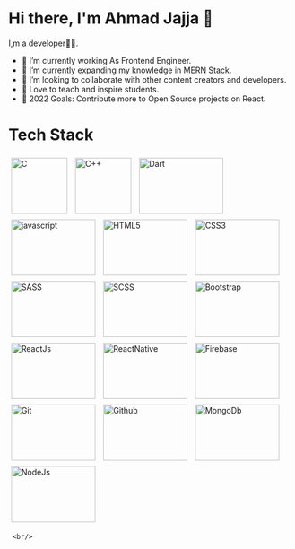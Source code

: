  # Hi there, I'm Ahmad Jajja 👋



 I,m a developer🧑‍💻.

- 🔭 I’m currently working As Frontend Engineer.
- 🌱 I’m currently expanding my knowledge in MERN Stack.
- 👯 I’m looking to collaborate with other content creators and developers.
- 📢 Love to teach and inspire students.
- 🥅 2022 Goals: Contribute more to Open Source projects on React.


# Tech Stack

   <div style="display:flex;justify-content:center;">
        <div>
            <img src="https://upload.wikimedia.org/wikipedia/commons/thumb/1/18/C_Programming_Language.svg/640px-C_Programming_Language.svg.png"
                alt="C" title="C"
                style="display: inline-block; margin: 0 auto; width: 100px; height: 100px;padding:5px">
            <img src="https://upload.wikimedia.org/wikipedia/commons/thumb/1/18/ISO_C%2B%2B_Logo.svg/640px-ISO_C%2B%2B_Logo.svg.png"
                alt="C++" title="C++"
                style="display: inline-block; margin: 0 auto; width: 100px; height: 100px;padding:5px">
            <img src="https://www.codesansar.com/storage/app/media/seo/dart.png" alt="Dart" title="Dart"
                style="display: inline-block; margin: 0 auto; width: 150px; height: 100px;padding:5px">
            <img src="https://www.educative.io/v2api/editorpage/5330288608542720/image/6288755792019456" alt="javascript" title="Javascript"
                style="display: inline-block; margin: 0 auto; width: 150px; height: 100px;padding:5px">
            <img src="https://www.optasy.com/static/html5-reasons-why-your-business-7eaf51b1efbac224a826255f61b1e827.png" alt="HTML5" title="HTML5"
                style="display: inline-block; margin: 0 auto; width: 150px; height: 100px;padding:5px">
            <img src="https://colorlib.com/cdn-cgi/image/width=1400,height=802,fit=crop,quality=80,format=auto,onerror=redirect,metadata=none/wp-content/uploads/sites/2/creative-css3-tutorials.jpg" alt="CSS3" title="CSS3"
                style="display: inline-block; margin: 0 auto; width: 150px; height: 100px;padding:5px">
             <img src="https://sass-lang.com/assets/img/logos/logo-b6e1ef6e.svg" alt="SASS" title="SASS"
                style="display: inline-block; margin: 0 auto; width: 150px; height: 100px;padding:5px">
             <img src="https://cdn.iconscout.com/icon/premium/png-256-thumb/scss-3-236294.png"    alt="SCSS" title="SCSS"
                 style="display: inline-block; margin: 0 auto; width: 150px; height: 100px;padding:5px">
              <img src="https://mdbcdn.b-cdn.net/wp-content/uploads/2020/06/bootstrap-5.webp" alt="Bootstrap" title="Bootstrap"
                 style="display: inline-block; margin: 0 auto; width: 150px; height: 100px;padding:5px">
              <img src="https://cdn.hashnode.com/res/hashnode/image/upload/v1622008722227/ResNcwZyph.png" alt="ReactJs" title="ReactJs"
                 style="display: inline-block; margin: 0 auto; width: 150px; height: 100px;padding:5px">
              <img src="https://www.articlestheme.com/wp-content/uploads/2021/12/react-native-1-1.png" alt="ReactNative" title="ReactNative"
                 style="display: inline-block; margin: 0 auto; width: 150px; height: 100px;padding:5px">
              <img src="https://res.cloudinary.com/practicaldev/image/fetch/s--lujt_aSx--/c_imagga_scale,f_auto,fl_progressive,h_420,q_auto,w_1000/https://dev-to-uploads.s3.amazonaws.com/i/sd35dnqzrrjhhlz93zzf.png" alt="Firebase" title="Firebase"
                 style="display: inline-block; margin: 0 auto; width: 150px; height: 100px;padding:5px">
              <img src="https://i.ytimg.com/vi/yZISr7LtlKQ/maxresdefault.jpg" alt="Git" title="Git"
                 style="display: inline-block; margin: 0 auto; width: 150px; height: 100px;padding:5px">
              <img src="https://www.tadviser.ru/images/d/d6/Thumbnail_1650288823.jpg" alt="Github" title="Github"
                 style="display: inline-block; margin: 0 auto; width: 150px; height: 100px;padding:5px">
              <img src="https://webimages.mongodb.com/_com_assets/cms/kuzt9r42or1fxvlq2-Meta_Generic.png" alt="MongoDb" title="MongoDb"
                 style="display: inline-block; margin: 0 auto; width: 150px; height: 100px;padding:5px">
              <img src="https://upload.wikimedia.org/wikipedia/commons/thumb/d/d9/Node.js_logo.svg/1200px-Node.js_logo.svg.png" alt="NodeJs" title="NodeJs"
                 style="display: inline-block; margin: 0 auto; width: 150px; height: 100px;padding:5px">
        </div>
    </div>

        
     <br/>

